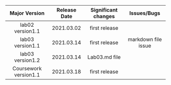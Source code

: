 |   Major Version  | Release Date  | Significant changes | Issues/Bugs|
|  :----:          | :----:        |      :----:         |:----:      |
| lab02 version1.1 | 2021.03.02    | first release       |            |
| lab03 version1.1 | 2021.03.14    | first release       |markdown file issue|
|lab03  version1.2 | 2021.03.14    | Lab03.md file       |            |
|Coursework  version1.1 | 2021.03.18    | first release       |            |

